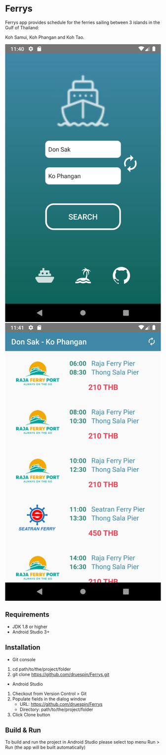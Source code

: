 # Ferrys

Ferrys app provides schedule for the ferries sailing between 3 islands in the Gulf of Thailand: 

Koh Samui, Koh Phangan and Koh Tao.

![screen-1](https://github.com/druespin/Ferrys/blob/master/app/src/main/res/drawable/screen_1.png)
![screen-2](https://github.com/druespin/Ferrys/blob/master/app/src/main/res/drawable/screen_2.png)

## Requirements

- JDK 1.8 or higher
- Android Studio 3+

## Installation

- Git console
 1.  cd path/to/the/project/folder
 2.  git clone https://github.com/druespin/Ferrys.git
 
 - Android Studio
  1. Checkout from Version Control > Git
  2. Populate fields in the dialog window
       * URL: https://github.com/druespin/Ferrys
       * Directory: path/to/the/project/folder
  3. Click Clone button
  
  ## Build & Run
  
  To build and run the project in Android Studio please select top menu Run > Run (the app will be built automatically)
